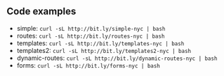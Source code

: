 ## Code examples

  * simple: `curl -sL http://bit.ly/simple-nyc | bash`
  * routes: `curl -sL http://bit.ly/routes-nyc | bash`
  * templates: `curl -sL http://bit.ly/templates-nyc | bash`
  * templates2: `curl -sL http://bit.ly/templates2-nyc | bash`
  * dynamic-routes: `curl -sL http://bit.ly/dynamic-routes-nyc | bash`
  * forms: `curl -sL http://bit.ly/forms-nyc | bash`
